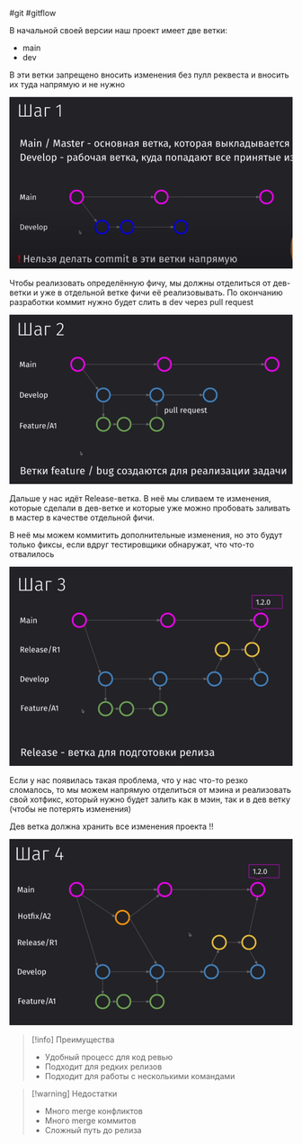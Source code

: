 #git #gitflow 

В начальной своей версии наш проект имеет две ветки:

- main
- dev

В эти ветки запрещено вносить изменения без пулл реквеста и вносить их туда напрямую и не нужно

![](_png/Pasted%20image%2020230916102235.png)

Чтобы реализовать определённую фичу, мы должны отделиться от дев-ветки и уже в отдельной ветке фичи её реализовывать. По окончанию разработки коммит нужно будет слить в dev через pull request

![](_png/Pasted%20image%2020230916102215.png)

Дальше у нас идёт Release-ветка. В неё мы сливаем те изменения, которые сделали в дев-ветке и которые уже можно пробовать заливать в мастер в качестве отдельной фичи.

В неё мы можем коммитить дополнительные изменения, но это будут только фиксы, если вдруг тестировщики обнаружат, что что-то отвалилось 

![](_png/Pasted%20image%2020230916102515.png)

Если у нас появилась такая проблема, что у нас что-то резко сломалось, то мы можем напрямую отделиться от мэина и реализовать свой хотфикс, который нужно будет залить как в мэин, так и в дев ветку (чтобы не потерять изменения)

Дев ветка должна хранить все изменения проекта !!

![](_png/Pasted%20image%2020230916105007.png)

>[!info] Преимущества
> - Удобный процесс для код ревью
> - Подходит для редких релизов
> - Подходит для работы с несколькими командами

>[!warning] Недостатки
> - Много merge конфликтов
> - Много merge коммитов
> - Сложный путь до релиза
